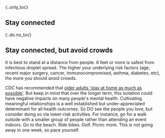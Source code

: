 {:.only_toc}
## Stay connected

{:.do.no_toc}
## Stay connected, but avoid crowds

It is best to stand at a distance from people. 6 feet or more is safest from infectious droplet spread. The higher your underlying risk factors
(age, recent major surgery, cancer, immunocompromised, asthma, diabetes, etc), the more you should avoid crowds.

CDC has recommended that [older adults 'stay at home as much as possible'](https://fox8.com/news/coronavirus/cdc-older-adults-should-stay-at-home-as-much-as-possible-due-to-coronavirus/). But keep in mind that over the longer term, this isolation could have
negative impacts on many people's mental health. Cultivating meaningful relationships is a well established but under-appreciated determinant for all health outcomes. So DO see the people you love, but consider doing so via lower-risk activities. For instance, go for a walk outside with a smaller group of people rather than attending an event indoors. Go to the beach. Ride bikes. Golf. Picnic more. This is not going away in one week, so pace yourself.
